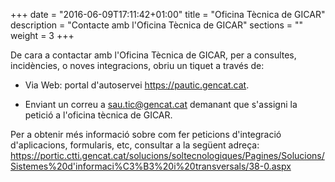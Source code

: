 +++
date        = "2016-06-09T17:11:42+01:00"
title       = "Oficina Tècnica de GICAR"
description = "Contacte amb l'Oficina Tècnica de GICAR"
sections    = ""
weight 		= 3
+++

De cara a contactar amb l'Oficina Tècnica de GICAR, per a consultes, incidències, o noves integracions, obriu un tiquet a través de:


- Via Web: portal d'autoservei https://pautic.gencat.cat.

- Enviant un correu a [sau.tic@gencat.cat](mailto://sau.tic@gencat.cat) demanant que s'assigni la petició a l'oficina tècnica de GICAR.


Per a obtenir més informació sobre com fer peticions d'integració d'aplicacions, formularis, etc, consultar a la següent adreça: https://portic.ctti.gencat.cat/solucions/soltecnologiques/Pagines/Solucions/Sistemes%20d'informaci%C3%B3%20i%20transversals/38-0.aspx